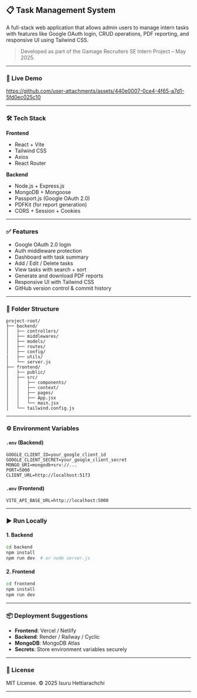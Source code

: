 ## 📋 Task Management System

A full-stack web application that allows admin users to manage intern tasks with features like Google OAuth login, CRUD operations, PDF reporting, and responsive UI using Tailwind CSS.

> Developed as part of the Gamage Recruiters SE Intern Project – May 2025.

---

### 🚀 Live Demo

https://github.com/user-attachments/assets/440e0007-0ce4-4f65-a7d1-5fd0ec025c10

---

### 🛠 Tech Stack

**Frontend**

- React + Vite
- Tailwind CSS
- Axios
- React Router

**Backend**

- Node.js + Express.js
- MongoDB + Mongoose
- Passport.js (Google OAuth 2.0)
- PDFKit (for report generation)
- CORS + Session + Cookies

---

### ✅ Features

- Google OAuth 2.0 login
- Auth middleware protection
- Dashboard with task summary
- Add / Edit / Delete tasks
- View tasks with search + sort
- Generate and download PDF reports
- Responsive UI with Tailwind CSS
- GitHub version control & commit history

---

### 📁 Folder Structure

```
project-root/
├── backend/
│   ├── controllers/
│   ├── middlewares/
│   ├── models/
│   ├── routes/
│   ├── config/
|   ├── utils/
│   └── server.js
├── frontend/
│   ├── public/
│   ├── src/
│   │   ├── components/
│   │   ├── context/
│   │   ├── pages/
│   │   ├── App.jsx
│   │   └── main.jsx
│   └── tailwind.config.js
```

---

### ⚙️ Environment Variables

#### `.env` (Backend)

```
GOOGLE_CLIENT_ID=your_google_client_id
GOOGLE_CLIENT_SECRET=your_google_client_secret
MONGO_URI=mongodb+srv://...
PORT=5000
CLIENT_URL=http://localhost:5173
```

#### `.env` (Frontend)

```
VITE_API_BASE_URL=http://localhost:5000
```

---

### ▶️ Run Locally

#### 1. Backend

```bash
cd backend
npm install
npm run dev  # or node server.js
```

#### 2. Frontend

```bash
cd frontend
npm install
npm run dev
```

---

### 📦 Deployment Suggestions

- **Frontend**: Vercel / Netlify
- **Backend**: Render / Railway / Cyclic
- **MongoDB**: MongoDB Atlas
- **Secrets**: Store environment variables securely

---

### 📄 License

MIT License. © 2025 Isuru Hettiarachchi

---
